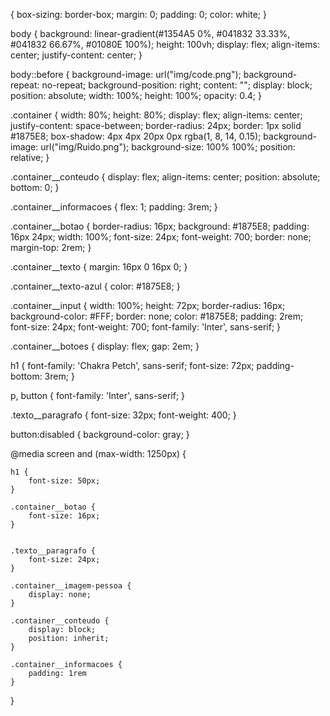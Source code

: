  {
    box-sizing: border-box;
    margin: 0;
    padding: 0;
    color: white;
}

body {
    background: linear-gradient(#1354A5 0%, #041832 33.33%, #041832 66.67%, #01080E 100%);
    height: 100vh;
    display: flex;
    align-items: center;
    justify-content: center;
}


body::before {
    background-image: url("img/code.png");
    background-repeat: no-repeat;
    background-position: right;
    content: "";
    display: block;
    position: absolute;
    width: 100%;
    height: 100%;
    opacity: 0.4;
}

.container {
    width: 80%;
    height: 80%;
    display: flex;
    align-items: center;
    justify-content: space-between;
    border-radius: 24px;
    border: 1px solid #1875E8;
    box-shadow: 4px 4px 20px 0px rgba(1, 8, 14, 0.15);
    background-image: url("img/Ruido.png");
    background-size: 100% 100%;
    position: relative;
}


.container__conteudo {
    display: flex;
    align-items: center;
    position: absolute;
    bottom: 0;
}

.container__informacoes {
    flex: 1;
    padding: 3rem;
}

.container__botao {
    border-radius: 16px;
    background: #1875E8;
    padding: 16px 24px;
    width: 100%;
    font-size: 24px;
    font-weight: 700;
    border: none;
    margin-top: 2rem;
}

.container__texto {
    margin: 16px 0 16px 0;
}

.container__texto-azul {
    color: #1875E8;
}

.container__input {
    width: 100%;
    height: 72px;
    border-radius: 16px;
    background-color: #FFF;
    border: none;
    color: #1875E8;
    padding: 2rem;
    font-size: 24px;
    font-weight: 700;
    font-family: 'Inter', sans-serif;
}

.container__botoes {
    display: flex;
    gap: 2em;
}

h1 {
    font-family: 'Chakra Petch', sans-serif;
    font-size: 72px;
    padding-bottom: 3rem;
}

p,
button {
    font-family: 'Inter', sans-serif;
}

.texto__paragrafo {
    font-size: 32px;
    font-weight: 400;
}

button:disabled {
    background-color: gray;
}

@media screen and (max-width: 1250px) {

    h1 {
        font-size: 50px;
    }

    .container__botao {
        font-size: 16px;
    }


    .texto__paragrafo {
        font-size: 24px;
    }

    .container__imagem-pessoa {
        display: none;
    }

    .container__conteudo {
        display: block;
        position: inherit;
    }

    .container__informacoes {
        padding: 1rem
    }
}
